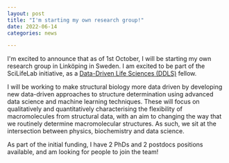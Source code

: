 ```yaml
---
layout: post
title: "I'm starting my own research group!"
date: 2022-06-14
categories: news

---
```


I'm excited to announce that as of 1st October, I will be starting my own research group in Linköping in Sweden. I am excited to be part of the SciLifeLab initiative, as a [Data-Driven Life Sciences (DDLS)](https://www.scilifelab.se/data-driven/fellows/) fellow. 

I will be working to make structural biology more data driven by developing new data-driven approaches to structure determination using advanced data science and machine learning techniques. These will focus on qualitatively and quantitatively characterising the flexibility of macromolecules from structural data, with an aim to changing the way that we routinely determine macromolecular structures. As such, we sit at the intersection between physics, biochemistry and data science.

As part of the initial funding, I have 2 PhDs and 2 postdocs positions available, and am looking for people to join the team!